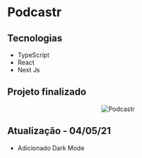 # Podcastr

## Tecnologias

- TypeScript
- React
- Next Js

## Projeto finalizado

<p align="center">
  <img alt="Podcastr" src="https://i.ibb.co/s2ZmYL3/scrnli-23-04-2021-11-25-57.png">
</p>

## Atualização - 04/05/21

- Adicionado Dark Mode

